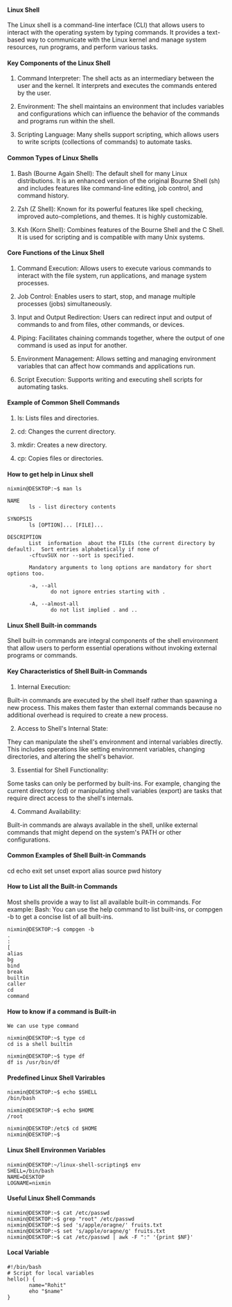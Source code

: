 #### Linux Shell

The Linux shell is a command-line interface (CLI) that allows users to interact with the operating system by typing commands. It provides a text-based way to communicate with the Linux kernel and manage system resources, run programs, and perform various tasks.

#### Key Components of the Linux Shell

1) Command Interpreter: The shell acts as an intermediary between the user and the kernel. It interprets and executes the commands entered by the user.

2) Environment: The shell maintains an environment that includes variables and configurations which can influence the behavior of the commands and programs run within the shell.

3) Scripting Language: Many shells support scripting, which allows users to write scripts (collections of commands) to automate tasks.

#### Common Types of Linux Shells

1) Bash (Bourne Again Shell): The default shell for many Linux distributions. It is an enhanced version of the original Bourne Shell (sh) and includes features like command-line editing, job control, and command history.

2) Zsh (Z Shell): Known for its powerful features like spell checking, improved auto-completions, and themes. It is highly customizable.

3) Ksh (Korn Shell): Combines features of the Bourne Shell and the C Shell. It is used for scripting and is compatible with many Unix systems.

#### Core Functions of the Linux Shell

1) Command Execution: Allows users to execute various commands to interact with the file system, run applications, and manage system processes.

2) Job Control: Enables users to start, stop, and manage multiple processes (jobs) simultaneously.

3) Input and Output Redirection: Users can redirect input and output of commands to and from files, other commands, or devices.

4) Piping: Facilitates chaining commands together, where the output of one command is used as input for another.

5) Environment Management: Allows setting and managing environment variables that can affect how commands and applications run.

6) Script Execution: Supports writing and executing shell scripts for automating tasks.

#### Example of Common Shell Commands

1) ls: Lists files and directories.

2) cd: Changes the current directory.

3) mkdir: Creates a new directory.

4) cp: Copies files or directories.

#### How to get help in Linux shell

```
nixmin@DESKTOP:~$ man ls

NAME
       ls - list directory contents

SYNOPSIS
       ls [OPTION]... [FILE]...

DESCRIPTION
       List  information  about the FILEs (the current directory by default).  Sort entries alphabetically if none of
       -cftuvSUX nor --sort is specified.

       Mandatory arguments to long options are mandatory for short options too.

       -a, --all
              do not ignore entries starting with .

       -A, --almost-all
              do not list implied . and ..

```

#### Linux Shell Built-in commands

Shell built-in commands are integral components of the shell environment that allow users to perform essential operations without invoking external programs or commands.

#### Key Characteristics of Shell Built-in Commands

1) Internal Execution:

Built-in commands are executed by the shell itself rather than spawning a new process. This makes them faster than external commands because no additional overhead is required to create a new process.

2) Access to Shell's Internal State:

They can manipulate the shell's environment and internal variables directly. This includes operations like setting environment variables, changing directories, and altering the shell's behavior.

3) Essential for Shell Functionality:

Some tasks can only be performed by built-ins. For example, changing the current directory (cd) or manipulating shell variables (export) are tasks that require direct access to the shell's internals.

4) Command Availability:

Built-in commands are always available in the shell, unlike external commands that might depend on the system's PATH or other configurations.

#### Common Examples of Shell Built-in Commands

cd 
echo
exit
set
unset
export
alias
source
pwd
history

#### How to List all the Built-in Commands

Most shells provide a way to list all available built-in commands. For example:
Bash: You can use the help command to list built-ins, or compgen -b to get a concise list of all built-ins.

```
nixmin@DESKTOP:~$ compgen -b
.
:
[
alias
bg
bind
break
builtin
caller
cd
command
```

#### How to know if a command is Built-in
```
We can use type command

nixmin@DESKTOP:~$ type cd
cd is a shell builtin

nixmin@DESKTOP:~$ type df
df is /usr/bin/df
```

#### Predefined Linux Shell Varirables
```
nixmin@DESKTOP:~$ echo $SHELL
/bin/bash

nixmin@DESKTOP:~$ echo $HOME
/root

nixmin@DESKTOP:/etc$ cd $HOME
nixmin@DESKTOP:~$

```

#### Linux Shell Environmen Variables
```
nixmin@DESKTOP:~/linux-shell-scripting$ env
SHELL=/bin/bash
NAME=DESKTOP
LOGNAME=nixmin
```

#### Useful Linux Shell Commands
```
nixmin@DESKTOP:~$ cat /etc/passwd
nixmin@DESKTOP:~$ grep "root" /etc/passwd
nixmin@DESKTOP:~$ sed 's/apple/oragne/' fruits.txt
nixmin@DESKTOP:~$ set 's/apple/oragne/g' fruits.txt
nixmin@DESKTOP:~$ cat /etc/passwd | awk -F ":" '{print $NF}'
```

#### Local Variable 
```
#!/bin/bash
# Script for local variables
hello() {
       name="Rohit"
       eho "$name"
}

```


